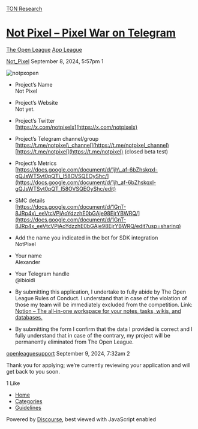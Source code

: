 [TON Research](/)

# [Not Pixel – Pixel War on Telegram](/t/not-pixel-pixel-war-on-telegram/32478)

[The Open League](/c/the-open-league/app-leaderboard/58)  [App League](/c/the-open-league/app-leaderboard/58) 

    

[Not\_Pixel](https://tonresear.ch/u/Not_Pixel)   September 8, 2024, 5:57pm  1

![notpxopen](https://tonresear.ch/uploads/default/original/2X/9/99db77312a20ca7e2f318491dc63dfadcd865abe.png)

*   Project’s Name  
    Not Pixel
    
*   Project’s Website  
    Not yet.
    
*   Project’s Twitter  
    [https://x.com/notpixelx](https://x.com/notpixelx)
    
*   Project’s Telegram channel/group  
    [https://t.me/notpixel\_channel](https://t.me/notpixel_channel)  
    [https://t.me/notpixel](https://t.me/notpixel) (closed beta test)
    
*   Project’s Metrics  
    [https://docs.google.com/document/d/1jh\_af-6bZhskqxl-gQJsWTSvt0pQT\_l58OVSQEOyShc/](https://docs.google.com/document/d/1jh_af-6bZhskqxl-gQJsWTSvt0pQT_l58OVSQEOyShc/edit)
    
*   SMC details  
    [https://docs.google.com/document/d/1GnT-8JRp4x\_eeVtcVPjAoYdzzhE0bGAje98EjrYBWRQ/](https://docs.google.com/document/d/1GnT-8JRp4x_eeVtcVPjAoYdzzhE0bGAje98EjrYBWRQ/edit?usp=sharing)
    
*   Add the name you indicated in the bot for SDK integration  
    NotPixel
    
*   Your name  
    Alexander
    
*   Your Telegram handle  
    @ibioidi
    
*   By submitting this application, I undertake to fully abide by The Open League Rules of Conduct. I understand that in case of the violation of those my team will be immediately excluded from the competition. Link: [Notion – The all-in-one workspace for your notes, tasks, wikis, and databases.](https://ton-org.notion.site/The-Open-League-Rules-of-Conduct-04f4a0fedf1a401687075f5efd83de68)
    
*   By submitting the form I confirm that the data I provided is correct and I fully understand that in case of the contrary, my project will be permanently eliminated from The Open League.
    

 

[openleaguesupport](https://tonresear.ch/u/openleaguesupport) September 9, 2024, 7:32am  2

Thank you for applying; we’re currently reviewing your application and will get back to you soon.

  1 Like

*   [Home](/)
*   [Categories](/categories)
*   [Guidelines](/guidelines)

Powered by [Discourse](https://www.discourse.org), best viewed with JavaScript enabled